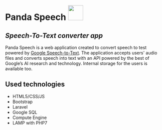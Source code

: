 # Panda Speech <img src="https://github.com/martlet-anastasia/panda.speech/blob/main/public/favicon.ico" width="48">
## _Speech-To-Text converter app_

Panda Speech is a web application created to convert speech to test powered by [Google Speech-to-Text](https://cloud.google.com/speech-to-text). The application accepts users' audio files and converts speech into text with an API powered by the best of Google’s AI research and technology. Internal storage for the users is available too.


## Used technologies
- HTML5/CSS/JS
- Bootstrap
- Laravel
- Google SQL
- Compute Engine
- LAMP with PHP7
